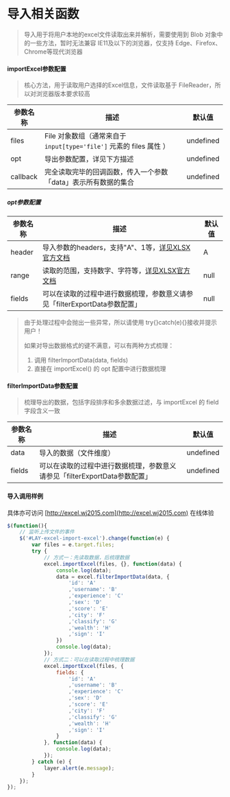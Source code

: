 # 导入相关函数

> 导入用于将用户本地的excel文件读取出来并解析，需要使用到 Blob 对象中的一些方法，暂时无法兼容 IE11及以下的浏览器，仅支持 Edge、Firefox、Chrome等现代浏览器

#### importExcel参数配置

> 核心方法，用于读取用户选择的Excel信息，文件读取基于 FileReader，所以对浏览器版本要求较高

| 参数名称 | 描述                                                         | 默认值    |
| -------- | ------------------------------------------------------------ | --------- |
| files    | File 对象数组（通常来自于 `input[type='file']` 元素的 files 属性 ）| undefined |
| opt      | 导出参数配置，详见下方描述                                   | undefined |
| callback | 完全读取完毕的回调函数，传入一个参数「data」表示所有数据的集合 | undefined |

##### opt参数配置

| 参数名称 | 描述                                                         | 默认值 |
| -------- | ------------------------------------------------------------ | ------ |
| header   | 导入参数的headers，支持"A"、1等，[详见XLSX官方文档](https://github.com/SheetJS/js-xlsx#json) | A      |
| range    | 读取的范围，支持数字、字符等，[详见XLSX官方文档](https://github.com/SheetJS/js-xlsx#json) | null   |
| fields   | 可以在读取的过程中进行数据梳理，参数意义请参见「filterExportData参数配置」 | null   |

> 由于处理过程中会抛出一些异常，所以请使用 try{}catch(e){}接收并提示用户！
>
> 如果对导出数据格式的键不满意，可以有两种方式梳理：
>
> 1. 调用 filterImportData(data, fields)
> 2. 直接在 importExcel() 的 opt 配置中进行数据梳理

#### filterImportData参数配置

> 梳理导出的数据，包括字段排序和多余数据过滤，与 importExcel 的 field 字段含义一致

| 参数名称 | 描述                                                         | 默认值    |
| -------- | ------------------------------------------------------------ | --------- |
| data     | 导入的数据（文件维度）                                       | undefined |
| fields   | 可以在读取的过程中进行数据梳理，参数意义请参见「filterExportData参数配置」 | undefined |

#### 导入调用样例

具体亦可访问 [http://excel.wj2015.com](http://excel.wj2015.com) 在线体验

```javascript
$(function(){
    // 监听上传文件的事件
    $('#LAY-excel-import-excel').change(function(e) {
        var files = e.target.files;
        try {
            // 方式一：先读取数据，后梳理数据
            excel.importExcel(files, {}, function(data) {
                console.log(data);
                data = excel.filterImportData(data, {
                    'id': 'A'
                    ,'username': 'B'
                    ,'experience': 'C'
                    ,'sex': 'D'
                    ,'score': 'E'
                    ,'city': 'F'
                    ,'classify': 'G'
                    ,'wealth': 'H'
                    ,'sign': 'I'
                })
                console.log(data);
            });
            // 方式二：可以在读取过程中梳理数据
            excel.importExcel(files, {
                fields: {
                    'id': 'A'
                    ,'username': 'B'
                    ,'experience': 'C'
                    ,'sex': 'D'
                    ,'score': 'E'
                    ,'city': 'F'
                    ,'classify': 'G'
                    ,'wealth': 'H'
                    ,'sign': 'I'
                }
            }, function(data) {
                console.log(data);
            });
        } catch (e) {
            layer.alert(e.message);
        }
    });
});
```

#### 
